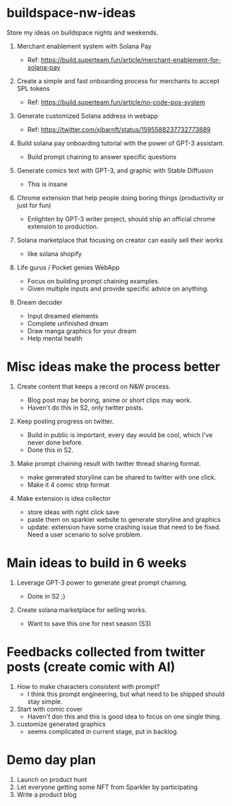 # buildspace-nw-ideas
Store my ideas on buildspace nights and weekends.

1. Merchant enablement system with Solana Pay
   - Ref: https://build.superteam.fun/article/merchant-enablement-for-solana-pay

2. Create a simple and fast onboarding process for merchants to accept SPL tokens
   - Ref: https://build.superteam.fun/article/no-code-pos-system

3. Generate customized Solana address in webapp
   - Ref: https://twitter.com/xjbarnft/status/1595588237732773889

4. Build solana pay onboarding tutorial with the power of GPT-3 assistant. 
   - Build prompt chaining to answer specific questions

5. Generate comics text with GPT-3, and graphic with Stable Diffusion
   - This is insane

6. Chrome extension that help people doing boring things (productivity or just for fun)
   - Enlighten by GPT-3 writer project, should ship an official chrome extension to production.

7. Solana marketplace that focusing on creator can easily sell their works
   - like solana shopify
   
8. Life gurus / Pocket genies WebApp
   - Focus on building prompt chaining examples.
   - Given multiple inputs and provide specific advice on anything.

9. Dream decoder
   - Input dreamed elements
   - Complete unfinished dream
   - Draw manga graphics for your dream
   - Help mental health

# Misc ideas make the process better

1. Create content that keeps a record on N&W process.
   - Blog post may be boring, anime or short clips may work.
   - Haven't do this in S2, only twitter posts.

2. Keep posting progress on twitter.
   - Build in public is important, every day would be cool, which I've never done before.
   - Done this in S2.
   
3. Make prompt chaining result with twitter thread sharing format.
   - make generated storyline can be shared to twitter with one click.
   - Make it 4 comic strip format

4. Make extension is idea collector
   - store ideas with right click save
   - paste them on sparkler website to generate storyline and graphics
   - update: extension have some crashing issue that need to be fixed. Need a user scenario to solve problem.

# Main ideas to build in 6 weeks

1. Leverage GPT-3 power to generate great prompt chaining.
   - Done in S2 ;)

2. Create solana marketplace for selling works.
   - Want to save this one for next season (S3)

# Feedbacks collected from twitter posts (create comic with AI)

1. How to make characters consistent with prompt? 
   - I think this prompt engineering, but what need to be shipped should stay simple.
2. Start with comic cover
   - Haven't don this and this is good idea to focus on one single thing.
3. customize generated graphics
   - seems complicated in current stage, put in backlog.


# Demo day plan

1. Launch on product hunt
2. Let everyone getting some NFT from Sparkler by participating
3. Write a product blog
